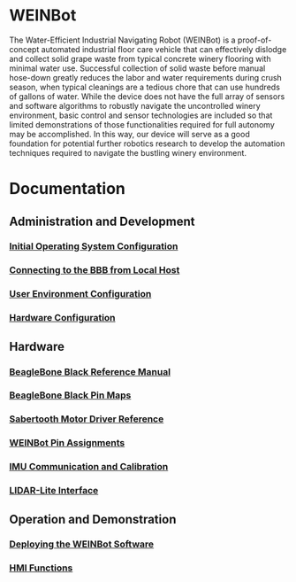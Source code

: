 # WEINBot
The Water-Efficient Industrial Navigating Robot (WEINBot) is a proof-of-concept automated industrial floor care vehicle that can effectively dislodge and collect solid grape waste from typical concrete winery flooring with minimal water use.
Successful collection of solid waste before manual hose-down greatly reduces the labor and water requirements during crush season, when typical cleanings are a tedious chore that can use hundreds of gallons of water.
While the device does not have the full array of sensors and software algorithms to robustly navigate the uncontrolled winery environment, basic control and sensor technologies are included so that limited demonstrations of those functionalities required for full autonomy may be accomplished.
In this way, our device will serve as a good foundation for potential further robotics research to develop the automation techniques required to navigate the bustling winery environment.

# Documentation
## Administration and Development
### [Initial Operating System Configuration](docs/os_config.md)
### [Connecting to the BBB from Local Host](docs/connecting.md)
### [User Environment Configuration](docs/user_config.md)
### [Hardware Configuration](docs/hardware_config.md)

## Hardware
### [BeagleBone Black Reference Manual](docs/BBB_SRM.pdf)
### [BeagleBone Black Pin Maps](docs/pinmaps.md)
### [Sabertooth Motor Driver Reference](docs/Sabertooth2x60.pdf)
### [WEINBot Pin Assignments](docs/pinout.md)
### [IMU Communication and Calibration](docs/imu.md)
### [LIDAR-Lite Interface](docs/lidar.md)

## Operation and Demonstration
### [Deploying the WEINBot Software](docs/deploy.md)
### [HMI Functions](docs/demos.md)
